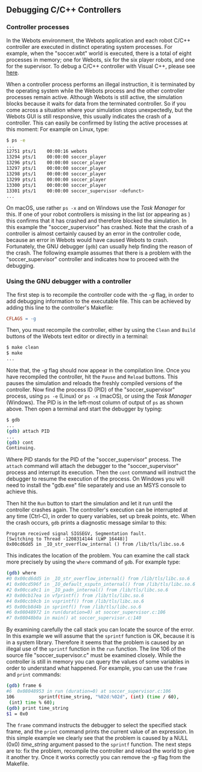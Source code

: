 ## Debugging C/C++ Controllers

### Controller processes

In the Webots environment, the Webots application and each robot C/C++ controller are executed in distinct operating system processes.
For example, when the "soccer.wbt" world is executed, there is a total of eight processes in memory; one for Webots, six for the six player robots, and one for the supervisor.
To debug a C/C++ controller with Visual C++, please see [here](using-visual-cpp-with-webots.md).

When a controller process performs an illegal instruction, it is terminated by the operating system while the Webots process and the other controller processes remain active.
Although Webots is still active, the simulation blocks because it waits for data from the terminated controller.
So if you come across a situation where your simulation stops unexpectedly, but the Webots GUI is still responsive, this usually indicates the crash of a controller.
This can easily be confirmed by listing the active processes at this moment: For example on Linux, type:

```sh
$ ps -e
...
12751 pts/1    00:00:16 webots
13294 pts/1    00:00:00 soccer_player
13296 pts/1    00:00:00 soccer_player
13297 pts/1    00:00:00 soccer_player
13298 pts/1    00:00:00 soccer_player
13299 pts/1    00:00:00 soccer_player
13300 pts/1    00:00:00 soccer_player
13301 pts/1    00:00:00 soccer_supervisor <defunct>
...
```

On macOS, use rather `ps -x` and on Windows use the *Task Manager* for this.
If one of your robot controllers is missing in the list (or appearing as *<defunct>*) this confirms that it has crashed and therefore blocked the simulation.
In this example the "soccer\_supervisor" has crashed.
Note that the crash of a controller is almost certainly caused by an error in the controller code, because an error in Webots would have caused Webots to crash.
Fortunately, the GNU debugger (`gdb`) can usually help finding the reason of the crash.
The following example assumes that there is a problem with the "soccer\_supervisor" controller and indicates how to proceed with the debugging.

### Using the GNU debugger with a controller

The first step is to recompile the controller code with the *-g* flag, in order to add debugging information to the executable file.
This can be achieved by adding this line to the controller's Makefile:

```makefile
CFLAGS = -g
```

Then, you must recompile the controller, either by using the `Clean` and `Build` buttons of the Webots text editor or directly in a terminal:

```sh
$ make clean
$ make
...
```

Note that, the *-g* flag should now appear in the compilation line.
Once you have recompiled the controller, hit the `Pause` and `Reload` buttons.
This pauses the simulation and reloads the freshly compiled versions of the controller.
Now find the process ID (PID) of the "soccer\_supervisor" process, using `ps -e` (Linux) or `ps -x` (macOS), or using the *Task Manager* (Windows).
The PID is in the left-most column of output of `ps` as shown above.
Then open a terminal and start the debugger by typing:

```sh
$ gdb
...
(gdb) attach PID
...
(gdb) cont
Continuing.
```

Where PID stands for the PID of the "soccer\_supervisor" process.
The `attach` command will attach the debugger to the "soccer\_supervisor" process and interrupt its execution.
Then the `cont` command will instruct the debugger to resume the execution of the process.
On Windows you will need to install the "gdb.exe" file separately and use an MSYS console to achieve this.

Then hit the `Run` button to start the simulation and let it run until the controller crashes again.
The controller's execution can be interrupted at any time (Ctrl-C), in order to query variables, set up break points, etc.
When the crash occurs, `gdb` prints a diagnostic message similar to this:

```
Program received signal SIGSEGV, Segmentation fault.
[Switching to Thread -1208314144 (LWP 16448)]
0x00cd6dd5 in _IO_str_overflow_internal () from /lib/tls/libc.so.6
```

This indicates the location of the problem.
You can examine the call stack more precisely by using the `where` command of `gdb`.
For example type:

```sh
(gdb) where
#0 0x00cd6dd5 in _IO_str_overflow_internal() from /lib/tls/libc.so.6
#1 0x00cd596f in _IO_default_xsputn_internal() from /lib/tls/libc.so.6
#2 0x00cca9c1 in _IO_padn_internal() from /lib/tls/libc.so.6
#3 0x00cb17ea in vfprintf() from /lib/tls/libc.so.6
#4 0x00ccb9cb in vsprintf() from /lib/tls/libc.so.6
#5 0x00cb8d4b in sprintf() from /lib/tls/libc.so.6
#6 0x08048972 in run(duration=0) at soccer_supervisor.c:106
#7 0x08048b0a in main() at soccer_supervisor.c:140
```

By examining carefully the call stack you can locate the source of the error.
In this example we will assume that the `sprintf` function is OK, because it is in a system library.
Therefore it seems that the problem is caused by an illegal use of the `sprintf` function in the `run` function.
The line 106 of the source file "soccer\_supervisor.c" must be examined closely.
While the controller is still in memory you can query the values of some variables in order to understand what happened.
For example, you can use the `frame` and `print` commands:

```sh
(gdb) frame 6
#6  0x08048953 in run (duration=0) at soccer_supervisor.c:106
106         sprintf(time_string, "%02d:%02d", (int) (time / 60),
 (int) time % 60);
(gdb) print time_string
$1 = 0x0
```

The `frame` command instructs the debugger to select the specified stack frame, and the `print` command prints the current value of an expression.
In this simple example we clearly see that the problem is caused by a NULL (0x0) *time\_string* argument passed to the `sprintf` function.
The next steps are to: fix the problem, recompile the controller and reload the world to give it another try.
Once it works correctly you can remove the *-g* flag from the Makefile.
